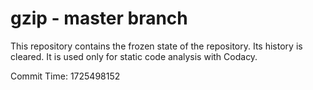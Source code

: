 # gzip - master branch

This repository contains the frozen state of the repository.
Its history is cleared. It is used only for static code
analysis with Codacy.

Commit Time: 1725498152